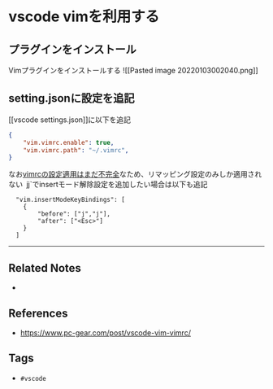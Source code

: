 # vscode vimを利用する
## プラグインをインストール
Vimプラグインをインストールする
![[Pasted image 20220103002040.png]]

## setting.jsonに設定を追記
[[vscode settings.json]]に以下を追記
```json
{
	"vim.vimrc.enable": true,
    "vim.vimrc.path": "~/.vimrc",
}

```


なお[vimrcの設定適用はまだ不完全](https://github.com/VSCodeVim/Vim`#vimrc-support)なため、リマッピング設定のみしか適用されない`
`jj`でinsertモード解除設定を追加したい場合は以下も追記
```
  "vim.insertModeKeyBindings": [
    {
        "before": ["j","j"],
        "after": ["<Esc>"]
    }
  ]
```

---
## Related Notes
- 

## References
- https://www.pc-gear.com/post/vscode-vim-vimrc/

## Tags
- `#vscode` 
